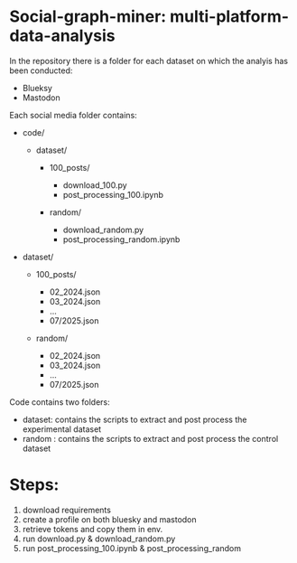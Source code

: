 # Social-graph-miner: multi-platform-data-analysis

In the repository there is a folder for each dataset on which the analyis has been conducted: 
- Blueksy
- Mastodon

Each social media folder contains: 
- code/
  - dataset/
    - 100_posts/
      - download_100.py
      - post_processing_100.ipynb
        
    - random/  
      - download_random.py
      - post_processing_random.ipynb

- dataset/
  - 100_posts/
    - 02_2024.json
    - 03_2024.json
    - ...
    - 07/2025.json
      
  - random/
    - 02_2024.json
    - 03_2024.json
    - ...
    - 07/2025.json
      
Code contains two folders: 
- dataset: contains the scripts to extract and post process the experimental dataset
- random : contains the scripts to extract and post process the control dataset 

# Steps: 
1. download requirements
2. create a profile on both bluesky and mastodon
3. retrieve tokens and copy them in env.
4. run download.py & download_random.py
5. run post_processing_100.ipynb & post_processing_random

   


  
